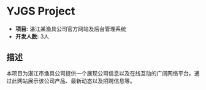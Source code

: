 # YJGS Project

- **项目:** 湛江某渔具公司官方网站及后台管理系统
- **开发人数:** 3人

## 描述
本项目为湛江市渔具公司提供一个展现公司信息以及在线互动的广阔网络平台。通过此网站展示该公司产品、最新动态以及招聘信息等。
